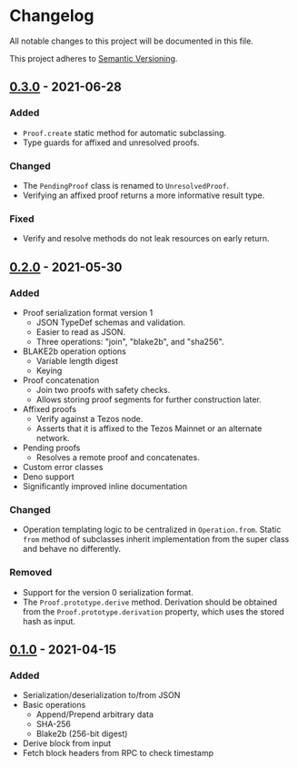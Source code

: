 # Changelog

All notable changes to this project will be documented in this file.

This project adheres to
[Semantic Versioning](https://semver.org/spec/v2.0.0.html).

## [0.3.0] - 2021-06-28

### Added

- `Proof.create` static method for automatic subclassing.
- Type guards for affixed and unresolved proofs.

### Changed

- The `PendingProof` class is renamed to `UnresolvedProof`.
- Verifying an affixed proof returns a more informative result type.

### Fixed

- Verify and resolve methods do not leak resources on early return.

## [0.2.0] - 2021-05-30

### Added

- Proof serialization format version 1
  - JSON TypeDef schemas and validation.
  - Easier to read as JSON.
  - Three operations: "join", "blake2b", and "sha256".
- BLAKE2b operation options
  - Variable length digest
  - Keying
- Proof concatenation
  - Join two proofs with safety checks.
  - Allows storing proof segments for further construction later.
- Affixed proofs
  - Verify against a Tezos node.
  - Asserts that it is affixed to the Tezos Mainnet or an alternate network.
- Pending proofs
  - Resolves a remote proof and concatenates.
- Custom error classes
- Deno support
- Significantly improved inline documentation

### Changed

- Operation templating logic to be centralized in `Operation.from`. Static
  `from` method of subclasses inherit implementation from the super class and
  behave no differently.

### Removed

- Support for the version 0 serialization format.
- The `Proof.prototype.derive` method. Derivation should be obtained from the
  `Proof.prototype.derivation` property, which uses the stored hash as input.

## [0.1.0] - 2021-04-15

### Added

- Serialization/deserialization to/from JSON
- Basic operations
  - Append/Prepend arbitrary data
  - SHA-256
  - Blake2b (256-bit digest)
- Derive block from input
- Fetch block headers from RPC to check timestamp

[0.1.0]: https://gitlab.com/tzstamp/proof/-/releases/0.1.0
[0.2.0]: https://gitlab.com/tzstamp/proof/-/releases/0.2.0
[0.3.0]: https://gitlab.com/tzstamp/proof/-/releases/0.3.0
[0.3.2]: https://github.com/marigold-dev/tzstamp/releases/tag/0.3.2
[0.3.4]: https://github.com/marigold-dev/tzstamp/releases/tag/0.3.4